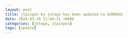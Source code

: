 ```yaml
---
layout: post
title: jtpinpon by jotego has been updated to bd086da
date: 2024-03-30 11:04:11 +0000
categories: [jotego, jtpinpon]
tags: [update]
---
```


